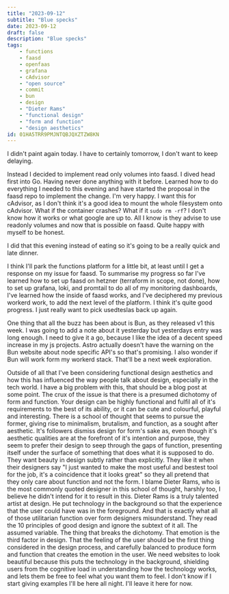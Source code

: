 ```yaml
---
title: "2023-09-12"
subtitle: "Blue specks"
date: 2023-09-12
draft: false
description: "Blue specks"
tags:
    - functions
    - faasd
    - openfaas
    - grafana
    - cAdvisor
    - "open source"
    - commit
    - bun
    - design
    - "Dieter Rams"
    - "functional design"
    - "form and function"
    - "design aesthetics"
id: 01HA5TRR9PMJNTQBJQXZTZW8KN
---
```


I didn't paint again today. I have to certainly tomorrow, I don't want to keep delaying.

Instead I decided to implement read only volumes into faasd. I dived head first into Go. Having never done anything with it before. Learned how to do everything I needed to this evening and have started the proposal in the faasd repo to implement the change. I'm very happy. I want this for cAdvisor, as I don't think it's a good idea to mount the whole filesystem onto cAdvisor. What if the container crashes? What if it `sudo rm -rf`? I don't know how it works or what google are up to. All I know is they advise to use readonly volumes and now that is possible on faasd. Quite happy with myself to be honest.

I did that this evening instead of eating so it's going to be a really quick and late dinner.

I think I'll park the functions platform for a little bit, at least until I get a response on my issue for faasd. To summarise my progress so far I've learned how to set up faasd on hetzner (terraform in scope, not done), how to set up grafana, loki, and promtail to do all of my monitoring dashboards, I've learned how the inside of faasd works, and I've deciphered my previous workerd work, to add the next level of the platform. I think it's quite good progress. I just really want to pick usedteslas back up again.

One thing that all the buzz has been about is Bun, as they released v1 this week. I was going to add a note about it yesterday but yesterdays entry was long enough. I need to give it a go, because I like the idea of a decent speed increase in my js projects. Astro actually doesn't have the warning on the Bun website about node specific API's so that's promising. I also wonder if Bun will work form my workerd stack. That'll be a next week exploration.

Outside of all that I've been considering functional design aesthetics and how this has influenced the way people talk about design, especially in the tech world. I have a big problem with this, that should be a blog post at some point. The crux of the issue is that there is a presumed dichotomy of form and function. Your design can be highly functional and fulfil all of it's requirements to the best of its ability, or it can be cute and colourful, playful and interesting. There is a school of thought that seems to pursue the former, giving rise to minimalism, brutalism, and function, as a sought after aesthetic. It's followers dismiss design for form's sake as, even though it's aesthetic qualities are at the forefront of it's intention and purpose, they seem to prefer their design to seep through the gaps of function, presenting itself under the surface of something that does what it is supposed to do. They want beauty in design subtly rather than explicitly. They like it when their designers say "I just wanted to make the most useful and bestest tool for the job, it's a coincidence that it looks great" so they all pretend that they only care about function and not the form. I blame Dieter Rams, who is the most commonly quoted designer in this school of thought, harshly too, I believe he didn't intend for it to result in this. Dieter Rams is a truly talented artist at design. He put technology in the background so that the experience that the user could have was in the foreground. And that is exactly what all of those utilitarian function over form designers misunderstand. They read the 10 principles of good design and ignore the subtext of it all. The assumed variable. The thing that breaks the dichotomy. That emotion is the third factor in design. That the feeling of the user should be the first thing considered in the design process, and carefully balanced to produce form and function that creates the emotion in the user. We need websites to look beautiful because this puts the technology in the background, shielding users from the cognitive load in understanding how the technology works, and lets them be free to feel what you want them to feel. I don't know if I start giving examples I'll be here all night. I'll leave it here for now.